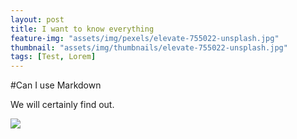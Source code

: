 ```yaml
---
layout: post
title: I want to know everything
feature-img: "assets/img/pexels/elevate-755022-unsplash.jpg"
thumbnail: "assets/img/thumbnails/elevate-755022-unsplash.jpg"
tags: [Test, Lorem]
---
```




#Can I use Markdown

We will certainly find out.

![](https://unsplash.com/photos/iqHHaTNF3BI)

